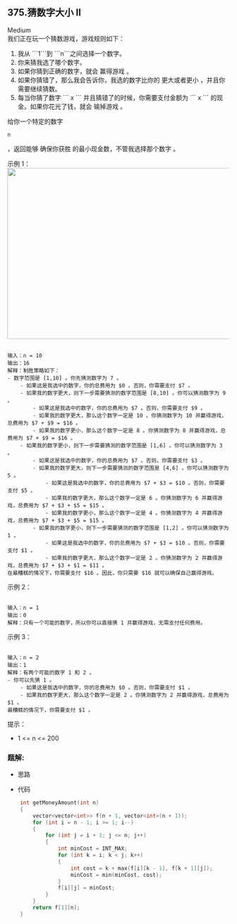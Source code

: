 ## 375.猜数字大小 II
Medium  
我们正在玩一个猜数游戏，游戏规则如下：

<ol>
	<li>我从 ```1```到 ```n```之间选择一个数字。</li>
	<li>你来猜我选了哪个数字。</li>
	<li>如果你猜到正确的数字，就会 赢得游戏 。</li>
	<li>如果你猜错了，那么我会告诉你，我选的数字比你的 更大或者更小 ，并且你需要继续猜数。</li>
	<li>每当你猜了数字 
```
x
```
 并且猜错了的时候，你需要支付金额为 
```
x
```
 的现金。如果你花光了钱，就会 输掉游戏 。</li>
</ol>

给你一个特定的数字 
```
n
```
 ，返回能够 确保你获胜 的最小现金数，不管我选择那个数字 。

 

示例 1：
<img alt="" src="https://assets.leetcode.com/uploads/2020/09/10/graph.png" style="width: 505px; height: 388px;" />
```

输入：n = 10
输出：16
解释：制胜策略如下：
- 数字范围是 [1,10] 。你先猜测数字为 7 。
    - 如果这是我选中的数字，你的总费用为 $0 。否则，你需要支付 $7 。
    - 如果我的数字更大，则下一步需要猜测的数字范围是 [8,10] 。你可以猜测数字为 9 。
        - 如果这是我选中的数字，你的总费用为 $7 。否则，你需要支付 $9 。
        - 如果我的数字更大，那么这个数字一定是 10 。你猜测数字为 10 并赢得游戏，总费用为 $7 + $9 = $16 。
        - 如果我的数字更小，那么这个数字一定是 8 。你猜测数字为 8 并赢得游戏，总费用为 $7 + $9 = $16 。
    - 如果我的数字更小，则下一步需要猜测的数字范围是 [1,6] 。你可以猜测数字为 3 。
        - 如果这是我选中的数字，你的总费用为 $7 。否则，你需要支付 $3 。
        - 如果我的数字更大，则下一步需要猜测的数字范围是 [4,6] 。你可以猜测数字为 5 。
            - 如果这是我选中的数字，你的总费用为 $7 + $3 = $10 。否则，你需要支付 $5 。
            - 如果我的数字更大，那么这个数字一定是 6 。你猜测数字为 6 并赢得游戏，总费用为 $7 + $3 + $5 = $15 。
            - 如果我的数字更小，那么这个数字一定是 4 。你猜测数字为 4 并赢得游戏，总费用为 $7 + $3 + $5 = $15 。
        - 如果我的数字更小，则下一步需要猜测的数字范围是 [1,2] 。你可以猜测数字为 1 。
            - 如果这是我选中的数字，你的总费用为 $7 + $3 = $10 。否则，你需要支付 $1 。
            - 如果我的数字更大，那么这个数字一定是 2 。你猜测数字为 2 并赢得游戏，总费用为 $7 + $3 + $1 = $11 。
在最糟糕的情况下，你需要支付 $16 。因此，你只需要 $16 就可以确保自己赢得游戏。

```

示例 2：

```

输入：n = 1
输出：0
解释：只有一个可能的数字，所以你可以直接猜 1 并赢得游戏，无需支付任何费用。

```

示例 3：

```

输入：n = 2
输出：1
解释：有两个可能的数字 1 和 2 。
- 你可以先猜 1 。
    - 如果这是我选中的数字，你的总费用为 $0 。否则，你需要支付 $1 。
    - 如果我的数字更大，那么这个数字一定是 2 。你猜测数字为 2 并赢得游戏，总费用为 $1 。
最糟糕的情况下，你需要支付 $1 。

```

 

提示：

<ul>
	<li>1 <= n <= 200</li>
</ul>

### 题解:  
* 思路  

* 代码  
```c++
    int getMoneyAmount(int n)
    {
        vector<vector<int>> f(n + 1, vector<int>(n + 1));
        for (int i = n - 1; i >= 1; i--)
        {
            for (int j = i + 1; j <= n; j++)
            {
                int minCost = INT_MAX;
                for (int k = i; k < j; k++)
                {
                    int cost = k + max(f[i][k - 1], f[k + 1][j]);
                    minCost = min(minCost, cost);
                }
                f[i][j] = minCost;
            }
        }
        return f[1][n];
    }
```